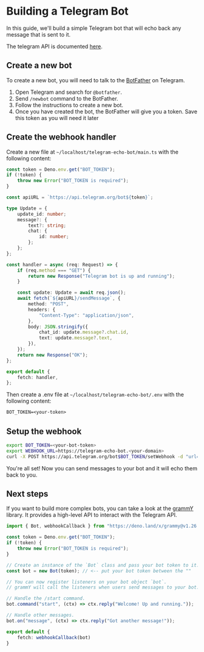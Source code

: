 # Building a Telegram Bot

In this guide, we'll build a simple Telegram bot that will echo back any message that is sent to it.

The telegram API is documented [here](https://core.telegram.org/bots/api).

## Create a new bot

To create a new bot, you will need to talk to the [BotFather](https://t.me/botfather) on Telegram.

1. Open Telegram and search for `@botfather`.
2. Send `/newbot` command to the BotFather.
3. Follow the instructions to create a new bot.
4. Once you have created the bot, the BotFather will give you a token. Save this token as you will need it later

## Create the webhook handler

Create a new file at `~/localhost/telegram-echo-bot/main.ts` with the following content:

```ts
const token = Deno.env.get("BOT_TOKEN");
if (!token) {
    throw new Error("BOT_TOKEN is required");
}

const apiURL = `https://api.telegram.org/bot${token}`;

type Update = {
    update_id: number;
    message?: {
        text?: string;
        chat: {
            id: number;
        };
    };
};

const handler = async (req: Request) => {
    if (req.method === "GET") {
        return new Response("Telegram bot is up and running");
    }

    const update: Update = await req.json();
    await fetch(`${apiURL}/sendMessage`, {
        method: "POST",
        headers: {
            "Content-Type": "application/json",
        },
        body: JSON.stringify({
            chat_id: update.message?.chat.id,
            text: update.message?.text,
        }),
    });
    return new Response("OK");
};

export default {
    fetch: handler,
};
```

Then create a .env file at `~/localhost/telegram-echo-bot/.env` with the following content:

```txt
BOT_TOKEN=<your-token>
```

## Setup the webhook

```sh
export BOT_TOKEN=<your-bot-token>
export WEBHOOK_URL=https://telegram-echo-bot.<your-domain>
curl -X POST https://api.telegram.org/bot$BOT_TOKEN/setWebhook -d "url=$WEBHOOK_URL"
```

You're all set! Now you can send messages to your bot and it will echo them back to you.

## Next steps

If you want to build more complex bots, you can take a look at the [grammY](https://grammy.dev) library. It provides a high-level API to interact with the Telegram API.

```ts
import { Bot, webhookCallback } from "https://deno.land/x/grammy@v1.26.0/mod.ts";

const token = Deno.env.get("BOT_TOKEN");
if (!token) {
    throw new Error("BOT_TOKEN is required");
}

// Create an instance of the `Bot` class and pass your bot token to it.
const bot = new Bot(token); // <-- put your bot token between the ""

// You can now register listeners on your bot object `bot`.
// grammY will call the listeners when users send messages to your bot.

// Handle the /start command.
bot.command("start", (ctx) => ctx.reply("Welcome! Up and running."));

// Handle other messages.
bot.on("message", (ctx) => ctx.reply("Got another message!"));

export default {
    fetch: webhookCallback(bot)
}
```
